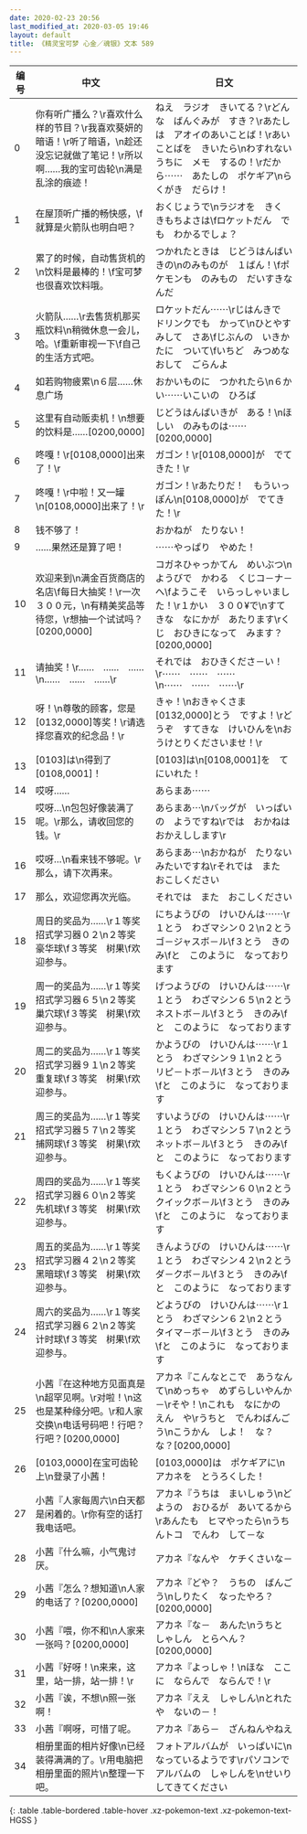 ```yaml
---
date: 2020-02-23 20:56
last_modified_at: 2020-03-05 19:46
layout: default
title: 《精灵宝可梦 心金／魂银》文本 589
---
```

| 编号 | 中文 | 日文 |
| ---- | ---- | ---- |
| 0 | 你有听广播么？\r喜欢什么样的节目？\r我喜欢葵妍的暗语！\r听了暗语，\n趁还没忘记就做了笔记！\r所以啊……我的宝可齿轮\n满是乱涂的痕迹！ | ねえ　ラジオ　きいてる？\rどんな　ばんぐみが　すき？\rあたしは　アオイのあいことば！\rあいことばを　きいたら\nわすれないうちに　メモ　するの！\rだから⋯⋯　あたしの　ポケギア\nらくがき　だらけ！ |
| 1 | 在屋顶听广播的畅快感，\f就算是火箭队也明白吧？ | おくじょうで\nラジオを　きく　きもちよさは\fロケットだん　でも　わかるでしょ？ |
| 2 | 累了的时候，自动售货机的\n饮料是最棒的！\f宝可梦也很喜欢饮料哦。 | つかれたときは　じどうはんばいきの\nのみものが　１ばん！\fポケモンも　のみもの　だいすきなんだ |
| 3 | 火箭队……\r去售货机那买瓶饮料\n稍微休息一会儿，哈。\f重新审视一下\f自己的生活方式吧。 | ロケットだん⋯⋯\rじはんきで　ドリンクでも　かって\nひとやすみして　さあ\fじぶんの　いきかたに　ついて\fいちど　みつめなおして　ごらんよ |
| 4 | 如若购物疲累\n６层……休息广场 | おかいものに　つかれたら\n６かい⋯⋯いこいの　ひろば |
| 5 | 这里有自动贩卖机！\n想要的饮料是……[0200,0000] | じどうはんばいきが　ある！\nほしい　のみものは⋯⋯[0200,0000] |
| 6 | 咚嘎！\r[0108,0000]出来了！\r | ガゴン！\r[0108,0000]が　でてきた！\r |
| 7 | 咚嘎！\r中啦！又一罐\n[0108,0000]出来了！\r | ガゴン！\rあたりだ！　もういっぽん\n[0108,0000]が　でてきた！\r |
| 8 | 钱不够了！ | おかねが　たりない！ |
| 9 | ……果然还是算了吧！ | ⋯⋯やっぱり　やめた！ |
| 10 | 欢迎来到\n满金百货商店的名店\f每日大抽奖！\r一次３００元，\n有精美奖品等待您，\r想抽一个试试吗？[0200,0000] | コガネひゃっかてん　めいぶつ\nようびで　かわる　くじコ－ナ－へ\fようこそ　いらっしゃいました！\r１かい　３００¥で\nすてきな　なにかが　あたります\rくじ　おひきになって　みます？[0200,0000] |
| 11 | 请抽奖！\r……　……　……\n……　……　……\r | それでは　おひきくださ－い！\r⋯⋯　⋯⋯　⋯⋯\n⋯⋯　⋯⋯　⋯⋯\r |
| 12 | 呀！\n尊敬的顾客，您是[0132,0000]等奖！\r请选择您喜欢的纪念品！\r | きゃ！\nおきゃくさま　[0132,0000]とう　ですよ！\rどうぞ　すてきな　けいひんを\nおうけとりくださいませ！\r |
| 13 | [0103]は\n得到了[0108,0001]！ | [0103]は\n[0108,0001]を　てにいれた！ |
| 14 | 哎呀…… | あらまあ⋯⋯ |
| 15 | 哎呀…\n包包好像装满了呢。\r那么，请收回您的钱。\r | あらまあ⋯\nバッグが　いっぱいの　ようですね\rでは　おかねは　おかえしします\r |
| 16 | 哎呀…\n看来钱不够呢。\r那么，请下次再来。 | あらまあ⋯\nおかねが　たりない　みたいですね\rそれでは　また　おこしください |
| 17 | 那么，欢迎您再次光临。 | それでは　また　おこしください |
| 18 | 周日的奖品为……\r１等奖　招式学习器０２\n２等奖　豪华球\f３等奖　树果\f欢迎参与。 | にちようびの　けいひんは⋯⋯\r１とう　わざマシン０２\n２とう　ゴ－ジャスボ－ル\f３とう　きのみ\fと　このように　なっております |
| 19 | 周一的奖品为……\r１等奖　招式学习器６５\n２等奖　巢穴球\f３等奖　树果\f欢迎参与。 | げつようびの　けいひんは⋯⋯\r１とう　わざマシン６５\n２とう　ネストボ－ル\f３とう　きのみ\fと　このように　なっております |
| 20 | 周二的奖品为……\r１等奖　招式学习器９１\n２等奖　重复球\f３等奖　树果\f欢迎参与。 | かようびの　けいひんは⋯⋯\r１とう　わざマシン９１\n２とう　リピ－トボ－ル\f３とう　きのみ\fと　このように　なっております |
| 21 | 周三的奖品为……\r１等奖　招式学习器５７\n２等奖　捕网球\f３等奖　树果\f欢迎参与。 | すいようびの　けいひんは⋯⋯\r１とう　わざマシン５７\n２とう　ネットボ－ル\f３とう　きのみ\fと　このように　なっております |
| 22 | 周四的奖品为……\r１等奖　招式学习器６０\n２等奖　先机球\f３等奖　树果\f欢迎参与。 | もくようびの　けいひんは⋯⋯\r１とう　わざマシン６０\n２とう　クイックボ－ル\f３とう　きのみ\fと　このように　なっております |
| 23 | 周五的奖品为……\r１等奖　招式学习器４２\n２等奖　黑暗球\f３等奖　树果\f欢迎参与。 | きんようびの　けいひんは⋯⋯\r１とう　わざマシン４２\n２とう　ダ－クボ－ル\f３とう　きのみ\fと　このように　なっております |
| 24 | 周六的奖品为……\r１等奖　招式学习器６２\n２等奖　计时球\f３等奖　树果\f欢迎参与。 | どようびの　けいひんは⋯⋯\r１とう　わざマシン６２\n２とう　タイマ－ボ－ル\f３とう　きのみ\fと　このように　なっております |
| 25 | 小茜『在这种地方见面真是\n超罕见啊。\r对啦！\n这也是某种缘分吧。\r和人家交换\n电话号码吧！行吧？行吧？[0200,0000] | アカネ『こんなとこで　あうなんて\nめっちゃ　めずらしいやんか－\rそや！\nこれも　なにかの　えん　や\rうちと　でんわばんごう\nこうかん　しよ！　な？　な？[0200,0000] |
| 26 | [0103,0000]在宝可齿轮上\n登录了小茜！ | [0103,0000]は　ポケギアに\nアカネを　とうろくした！ |
| 27 | 小茜『人家每周六\n白天都是闲着的。\r你有空的话打我电话吧。 | アカネ『うちは　まいしゅう\nどようの　おひるが　あいてるから\rあんたも　ヒマやったら\nうちんトコ　でんわ　して－な |
| 28 | 小茜『什么嘛，小气鬼讨厌。 | アカネ『なんや　ケチくさいな－ |
| 29 | 小茜『怎么？想知道\n人家的电话了？[0200,0000] | アカネ『どや？　うちの　ばんごう\nしりたく　なったやろ？[0200,0000] |
| 30 | 小茜『喂，你不和\n人家来一张吗？[0200,0000] | アカネ『な－　あんた\nうちと　しゃしん　とらへん？[0200,0000] |
| 31 | 小茜『好呀！\n来来，这里，站一排，站一排！\r | アカネ『よっしゃ！\nほな　ここに　ならんで　ならんで！\r |
| 32 | 小茜『诶，不想\n照一张啊！ | アカネ『ええ　しゃしん\nとれたや　ないの－！ |
| 33 | 小茜『啊呀，可惜了呢。 | アカネ『あら－　ざんねんやねえ |
| 34 | 相册里面的相片好像\n已经装得满满的了。\r用电脑把相册里面的照片\n整理一下吧。 | フォトアルバムが　いっぱいに\nなっているようです\rパソコンで　アルバムの　しゃしんを\nせいり　してきてください |
{: .table .table-bordered .table-hover .xz-pokemon-text .xz-pokemon-text-HGSS }